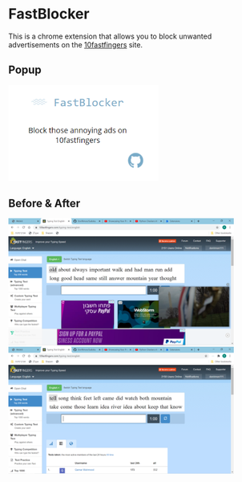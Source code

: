 # FastBlocker
This is a chrome extension that allows you to block unwanted advertisements on the [10fastfingers](https://10fastfingers.com/typing-test/english) site. </br>

## Popup
<p><img src="https://github.com/DoriRimon/FastBlocker/blob/master/readme_files/popup.png" width="300"></p>

## Before & After
<img src="https://github.com/DoriRimon/FastBlocker/blob/master/readme_files/before.png" width="450"> <img src="https://github.com/DoriRimon/FastBlocker/blob/master/readme_files/after.png" width="450">

